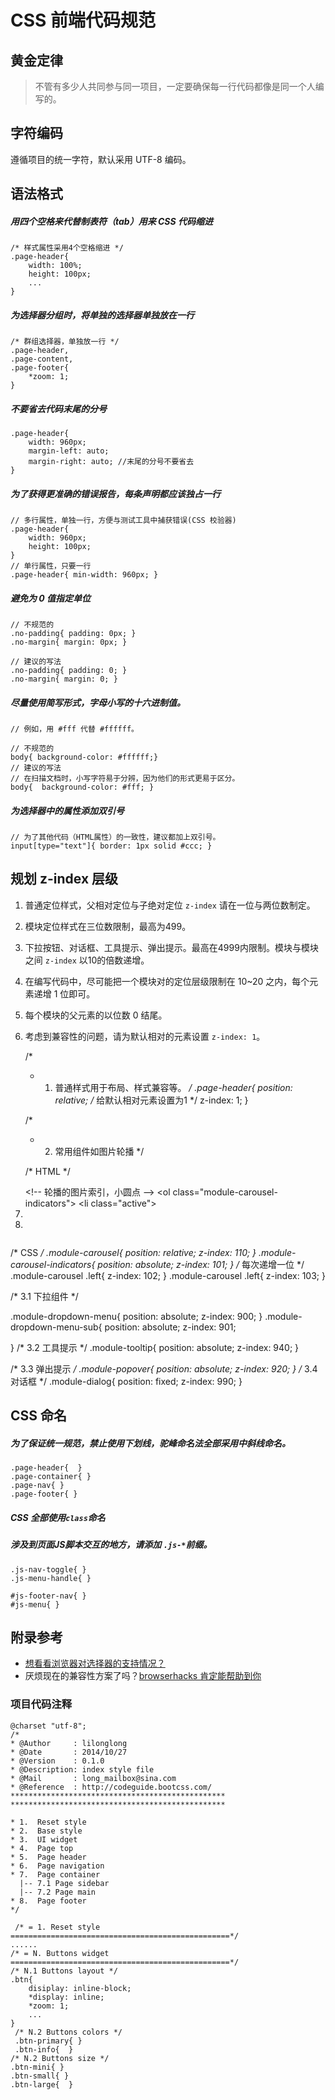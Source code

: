 # CSS 前端代码规范
 
## 黄金定律


> 不管有多少人共同参与同一项目，一定要确保每一行代码都像是同一个人编写的。


## 字符编码

遵循项目的统一字符，默认采用 UTF-8 编码。


## 语法格式

##### 用四个空格来代替制表符（tab）用来 CSS 代码缩进

    /* 样式属性采用4个空格缩进 */
    .page-header{
        width: 100%;
        height: 100px;
        ...
    }

##### 为选择器分组时，将单独的选择器单独放在一行

    /* 群组选择器，单独放一行 */
    .page-header,
    .page-content,
    .page-footer{
        *zoom: 1;
    }
 
##### 不要省去代码末尾的分号

    .page-header{
        width: 960px;
        margin-left: auto;
        margin-right: auto; //末尾的分号不要省去
    }

##### 为了获得更准确的错误报告，每条声明都应该独占一行
    
    // 多行属性，单独一行，方便与测试工具中捕获错误(CSS 校验器)
    .page-header{
        width: 960px;  
        height: 100px;
    }
    // 单行属性，只要一行
    .page-header{ min-width: 960px; }

##### 避免为 0 值指定单位

    // 不规范的
    .no-padding{ padding: 0px; }
    .no-margin{ margin: 0px; }

    // 建议的写法
    .no-padding{ padding: 0; }
    .no-margin{ margin: 0; }

##### 尽量使用简写形式，字母小写的十六进制值。

    // 例如，用 #fff 代替 #ffffff。
    
    // 不规范的
    body{ background-color: #ffffff;}
    // 建议的写法 
    // 在扫描文档时，小写字符易于分辨，因为他们的形式更易于区分。
    body{  background-color: #fff; }

##### 为选择器中的属性添加双引号

    // 为了其他代码（HTML属性）的一致性，建议都加上双引号。
    input[type="text"]{ border: 1px solid #ccc; }

## 规划 z-index 层级

1. 普通定位样式，父相对定位与子绝对定位 `z-index` 请在一位与两位数制定。
2. 模块定位样式在三位数限制，最高为499。
3. 下拉按钮、对话框、工具提示、弹出提示。最高在4999内限制。模块与模块之间 `z-index` 以10的倍数递增。 
4. 在编写代码中，尽可能把一个模块对的定位层级限制在 10~20 之内，每个元素递增 1 位即可。
5. 每个模块的父元素的以位数 0 结尾。
6. 考虑到兼容性的问题，请为默认相对的元素设置 `z-index: 1`。


    /* 
     * 1. 普通样式用于布局、样式兼容等。
    */
    .page-header{
        position: relative;
        /* 给默认相对元素设置为1 */
        z-index: 1;
    }
   
    /* 
     * 2. 常用组件如图片轮播
    */
    
    /* HTML */
    <div class="module-carousel">
        &lt!-- 轮播的图片索引，小圆点 -->
        &ltol class="module-carousel-indicators">
            &ltli class="active"></li>
            <li></li>
            <li></li>
        </ol>
        <!-- 轮播的图片 -->
        <div class="module-carousel-inner">
            <div class="item active"><img src="images/1.jpg" alt="" /></div>
            <div class="item"><img src="images/2.jpg" alt="" /></div>
            <div class="item"><img src="images/3.jpg" alt="" /></div>
        </div>
         <!-- 轮播的左右箭头 -->
        <a href="#" class="left carousel-control"></a>
        <a href="#" class="right carousel-control"></a>
    </div>
    
    /* CSS */
    .module-carousel{
        position: relative;
        z-index: 110;
    }
    .module-carousel-indicators{
        position: absolute;
        z-index: 101;
    }
    /* 每次递增一位 */
    .module-carousel .left{ z-index: 102; }
    .module-carousel .left{ z-index: 103; }
    
    /* 3.1 下拉组件 */

    .module-dropdown-menu{
        position: absolute;
        z-index: 900;
    }
    .module-dropdown-menu-sub{
        position: absolute;
        z-index: 901;
        
    }
     /* 3.2 工具提示 */
    .module-tooltip{
        position: absolute;
        z-index: 940;
    }
     
     /* 3.3 弹出提示 */
    .module-popover{
        position: absolute;
        z-index: 920;
    }
    /* 3.4 对话框 */
    .module-dialog{
        position: fixed;
        z-index: 990;
    }

## CSS 命名

##### 为了保证统一规范，禁止使用下划线，驼峰命名法全部采用中斜线命名。
   
    .page-header{  }
    .page-container{ }
    .page-nav{ }
    .page-footer{ }

##### CSS 全部使用`class`命名 

##### 涉及到页面JS脚本交互的地方，请添加 `.js-*`前缀。

    .js-nav-toggle{ }
    .js-menu-handle{ }
    
    #js-footer-nav{ }
    #js-menu{ }

 
## 附录参考

* [想看看浏览器对选择器的支持情况？](http://labs.qianduan.net/css-selector/)
* 厌烦现在的兼容性方案了吗？[browserhacks 肯定能帮助到你](http://browserhacks.com/) 

### 项目代码注释

    @charset "utf-8";
    /*
    * @Author     : lilonglong
    * @Date       : 2014/10/27
    * @Version    : 0.1.0
    * @Description: index style file
    * @Mail       : long_mailbox@sina.com
    * @Reference  : http://codeguide.bootcss.com/
    ************************************************
    ************************************************
    
    * 1.  Reset style
    * 2.  Base style
    * 3.  UI widget
    * 4.  Page top
    * 5.  Page header
    * 6.  Page navigation
    * 7.  Page container
      |-- 7.1 Page sidebar
      |-- 7.2 Page main
    * 8.  Page footer
    */

     /* = 1. Reset style
    =================================================*/
    ......
    /* = N. Buttons widget
    =================================================*/
    /* N.1 Buttons layout */
    .btn{
        disiplay: inline-block;
        *display: inline;
        *zoom: 1;
        ...
    }
     /* N.2 Buttons colors */
     .btn-primary{ }
     .btn-info{  }
    /* N.2 Buttons size */
    .btn-mini{ }
    .btn-small{ }
    .btn-large{  }